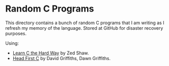 Random C Programs
==

This directory contains a bunch of random C programs that I am writing
as I refresh my memory of the language. Stored at GitHub for disaster recovery purposes.

Using:

* [Learn C the Hard Way](http://c.learncodethehardway.org) by Zed Shaw.
* [Head First C](http://shop.oreilly.com/product/0636920015482.do) by David Griffiths, Dawn Griffiths.

